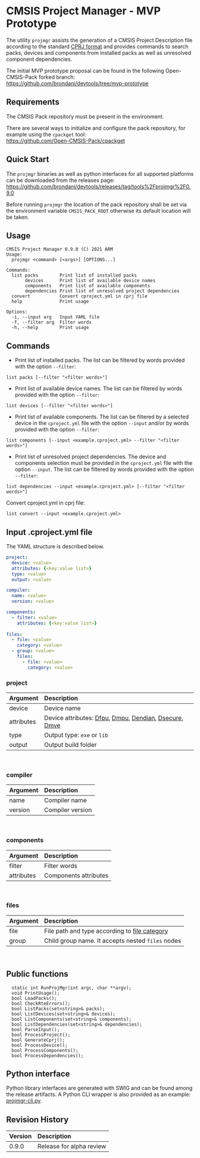 # CMSIS Project Manager - MVP Prototype

The utility `projmgr` assists the generation of a CMSIS Project Description file
according to the standard
[CPRJ format](https://arm-software.github.io/CMSIS_5/Build/html/cprjFormat_pg.html)
and provides commands to search packs, devices and components from installed packs
as well as unresolved component dependencies.

The initial MVP prototype proposal can be found in the following Open-CMSIS-Pack forked branch:
<br/>
https://github.com/brondani/devtools/tree/mvp-prototype

## Requirements

The CMSIS Pack repository must be present in the environment.

There are several ways to initialize and configure the pack repository, for example using the 
`cpackget` tool:
<br/>
https://github.com/Open-CMSIS-Pack/cpackget

## Quick Start

The `projmgr` binaries as well as python interfaces for all supported platforms can be downloaded
from the releases page:
<br/>
https://github.com/brondani/devtools/releases/tag/tools%2Fprojmgr%2F0.9.0

Before running `projmgr` the location of the pack repository shall be set via the environment variable
`CMSIS_PACK_ROOT` otherwise its default location will be taken.

## Usage

```
CMSIS Project Manager 0.9.0 (C) 2021 ARM
Usage:
  projmgr <command> [<args>] [OPTIONS...]

Commands:
  list packs        Print list of installed packs
       devices      Print list of available device names
       components   Print list of available components
       dependencies Print list of unresolved project dependencies
  convert           Convert cproject.yml in cprj file
  help              Print usage

Options:
  -i, --input arg   Input YAML file
  -f, --filter arg  Filter words
  -h, --help        Print usage
```

## Commands

- Print list of installed packs. The list can be filtered by words provided with the option `--filter`:
```
list packs [--filter "<filter words>"]
```

- Print list of available device names. The list can be filtered by words provided with the option `--filter`:
```
list devices [--filter "<filter words>"]
```

- Print list of available components. The list can be filtered by a selected device in the `cproject.yml` file with the option `--input` and/or by words provided with the option `--filter`:
```
list components [--input <example.cproject.yml> --filter "<filter words>"]
```

- Print list of unresolved project dependencies. The device and components selection must be provided in the `cproject.yml` file with the option `--input`. The list can be filtered by words provided with the option `--filter`:
```
list dependencies --input <example.cproject.yml> [--filter "<filter words>"]
```

Convert cproject.yml in cprj file:
```
list convert --input <example.cproject.yml>
```


## Input .cproject.yml file

The YAML structure is described below.

``` yml
project:
  device: <value>
  attributes: {<key:value list>}
  type: <value>
  output: <value>

compiler:
  name: <value>
  version: <value>

components:
  - filter: <value>
    attributes: {<key:value list>}
    
files:
  - file: <value>
    category: <value>
  - group: <value>
    files: 
      - file: <value>
        category: <value>
```

### project
| Argument        | Description
|:----------------|:----------------------------------------
| device          | Device name
| attributes      | Device attributes: [Dfpu](https://arm-software.github.io/CMSIS_5/Build/html/cprj_types.html#DfpuEnum), [Dmpu](https://arm-software.github.io/CMSIS_5/Build/html/cprj_types.html#DmpuEnum), [Dendian](https://arm-software.github.io/CMSIS_5/Build/html/cprj_types.html#DendianEnum), [Dsecure](https://arm-software.github.io/CMSIS_5/Build/html/cprj_types.html#DsecureEnum), [Dmve](https://arm-software.github.io/CMSIS_5/Build/html/cprj_types.html#DmveEnum)
| type            | Output type: `exe` or `lib`
| output          | Output build folder
<br/>

### compiler
| Argument        | Description
|:----------------|:----------------------------------------
| name            | Compiler name
| version         | Compiler version
<br/>

### components
| Argument        | Description
|:----------------|:----------------------------------------
| filter          | Filter words
| attributes      | Components attributes
<br/>

### files
| Argument        | Description
|:----------------|:----------------------------------------
| file            | File path and type according to [file category](https://arm-software.github.io/CMSIS_5/Build/html/cprj_types.html#FileCategoryEnum)
| group           | Child group name. It accepts nested `files` nodes
<br/>

## Public functions
```
  static int RunProjMgr(int argc, char **argv);
  void PrintUsage();
  bool LoadPacks();
  bool CheckRteErrors();
  bool ListPacks(set<string>& packs);
  bool ListDevices(set<string>& devices);
  bool ListComponents(set<string>& components);
  bool ListDependencies(set<string>& dependencies);
  bool ParseInput();
  bool ProcessProject();
  bool GenerateCprj();
  bool ProcessDevice();
  bool ProcessComponents();
  bool ProcessDependencies();
```

## Python interface

Python library interfaces are generated with SWIG and can be found among the release artifacts.
A Python CLI wrapper is also provided as an example: [projmgr-cli.py](https://github.com/brondani/devtools/blob/mvp-prototype/tools/projmgr/swig/projmgr-cli.py).

## Revision History
| Version  | Description
|:---------|:----------------------------------------
| 0.9.0    | Release for alpha review
